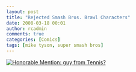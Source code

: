 ```yaml
---
layout: post
title: "Rejected Smash Bros. Brawl Characters"
date: 2008-03-18 00:01
author: rcadmin
comments: true
categories: [Comics]
tags: [mike tyson, super smash bros]
---
```

<a href="http://bitsmack.com/wp/2008/03/18/rejected-smash-bros-brawl-characters/"><img src='http://bitsmack.com/wp/wp-content/uploads/2008/03/20080318.jpg' title='Honorable Mention: guy from Tennis?' /></a>
